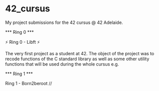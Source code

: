 # 42_cursus

My project submissions for the 42 cursus @ 42 Adelaide.

*** Ring 0 ***

⚡ Ring 0 - Libft ⚡

The very first project as a student at 42. The object of the project was to recode functions of the C standard library as well as some other utility functions that will be used during the whole cursus e.g.

*** Ring 1 ***

 Ring 1 - Born2beroot //

